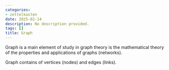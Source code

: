 ```yaml
---
categories:
- zettelkasten
date: 2025-02-14
description: No description provided.
tags: []
title: Graph
---
```


Graph is a main element of study in graph theory is the mathematical theory of the properties and applications of graphs (networks).

Graph contains of vertices (nodes) and edges (links).
